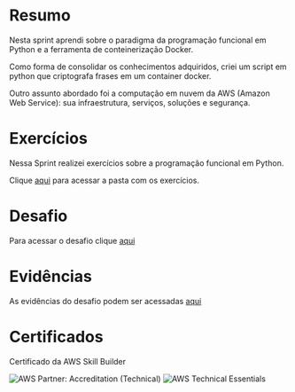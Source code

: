 # Resumo
Nesta sprint aprendi sobre o paradigma da programação funcional em Python e a ferramenta de conteinerização Docker.  

Como forma de consolidar os conhecimentos adquiridos, criei um script em python que criptografa frases em um container docker.

Outro assunto abordado foi a computação em nuvem da AWS (Amazon Web Service): sua infraestrutura, serviços, soluções e segurança.

# Exercícios

Nessa Sprint realizei exercícios sobre a programação funcional em Python.

Clique [aqui](../Sprint-4/Exercicios/) para acessar a pasta com os exercícios.

# Desafio

Para acessar o desafio clique [aqui](../Sprint-4/Desafio/README.md)

# Evidências

As evidências do desafio podem ser acessadas [aqui](../Sprint-4/Evidencias/)

# Certificados


Certificado da AWS Skill Builder

![AWS Partner: Accreditation (Technical) ](Certificados/)
![AWS Technical Essentials](Certificados/)
